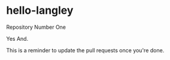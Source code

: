 # hello-langley
Repository Number One

Yes And.

This is a reminder to update the pull requests once you're done.

